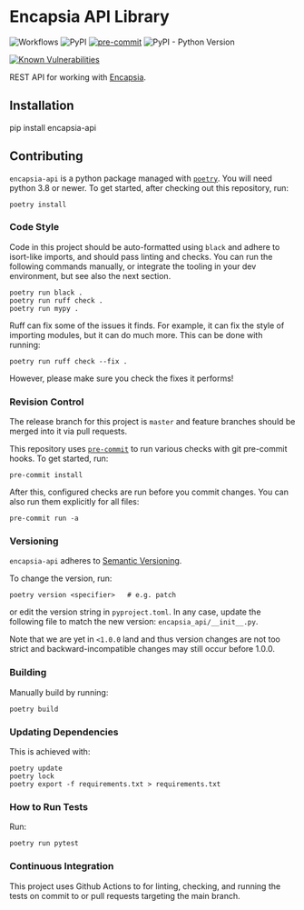# Encapsia API Library

![Workflows](https://github.com/encapsia/encapsia-api/actions/workflows/main.yml/badge.svg)
![PyPI](https://img.shields.io/pypi/v/encapsia-api?style=flat)
[![pre-commit](https://img.shields.io/badge/pre--commit-enabled-brightgreen?logo=pre-commit)](https://github.com/pre-commit/pre-commit)
![PyPI - Python Version](https://img.shields.io/pypi/pyversions/encapsia-api)

[![Known Vulnerabilities](https://snyk.io/test/github/encapsia/encapsia-api/badge.svg?targetFile=requirements.txt)](https://snyk.io/test/github/encapsia/encapsia-api?targetFile=requirements.txt)


REST API for working with [Encapsia](https://www.encapsia.com).

## Installation

   pip install encapsia-api
   

## Contributing

`encapsia-api` is a python package managed with [`poetry`](https://python-poetry.org/).
You will need python 3.8 or newer. To get started, after checking out this repository,
run:

    poetry install
    

### Code Style

Code in this project should be auto-formatted using `black` and adhere to isort-like
imports, and should pass linting and checks. You can run the following commands
manually, or integrate the tooling in your dev environment, but see also the next
section.

    poetry run black .
    poetry run ruff check .
    poetry run mypy .

Ruff can fix some of the issues it finds. For example, it can fix the style of importing
modules, but it can do much more. This can be done with running:

    poetry run ruff check --fix .
    
However, please make sure you check the fixes it performs!


### Revision Control

The release branch for this project is `master` and feature branches should be merged
into it via pull requests.

This repository uses [`pre-commit`](https://pre-commit.com/) to run various checks with
git pre-commit hooks. To get started, run:

    pre-commit install
   
After this, configured checks are run before you commit changes. You can also run them
explicitly for all files:

    pre-commit run -a


### Versioning

`encapsia-api` adheres to [Semantic Versioning](https://semver.org/spec/v2.0.0.html).

To change the version, run:

    poetry version <specifier>   # e.g. patch

or edit the version string in `pyproject.toml`. In any case, update the following file
to match the new version: `encapsia_api/__init__.py`.

Note that we are yet in `<1.0.0` land and thus version changes are not too strict and
backward-incompatible changes may still occur before 1.0.0.


### Building

Manually build by running:

    poetry build
    
    
### Updating Dependencies

This is achieved with:

    poetry update
    poetry lock
    poetry export -f requirements.txt > requirements.txt

### How to Run Tests

Run:

    poetry run pytest


### Continuous Integration

This project uses Github Actions to for linting, checking, and running the tests on
commit to or pull requests targeting the main branch.
